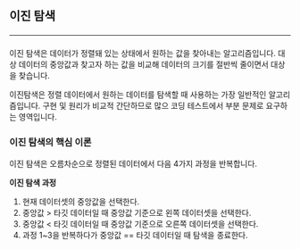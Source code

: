 ## 이진 탐색<hr>
이진 탐색은 데이터가 정렬돼 있는 상태에서 원하는 값을 찾아내는 알고리즘입니다.
대상 데이터의 중앙값과 찾고자 하는 값을 비교해 데이터의 크기를 절반씩 줄이면서 대상을 찾습니다.

이진탐색은 정렬 데이터에서 원하는 데이터를 탐색할 때 사용하는 가장 일반적인 알고리즘입니다.
구현 및 원리가 비교적 간단하므로 많으 코딩 테스트에서 부분 문제로 요구하는 영역입니다. 

### 이진 탐색의 핵심 이론
이진 탐색은 오름차순으로 정렬된 데이터에서 다음 4가지 과정을 반복합니다. 

**이진 탐색 과정** 
1. 현재 데이터셋의 중앙값을 선택한다. 
2. 중앙값 > 타깃 데이터일 때 중앙값 기준으로 왼쪽 데이터셋을 선택한다. 
3. 중앙값 < 타깃 데이터일 때 중앙값 기준으로 오른쪽 데이터셋을 선택한다. 
4. 과정 1~3을 반복하다가 중앙값 == 타깃 데이터일 때 탐색을 종료한다. 

